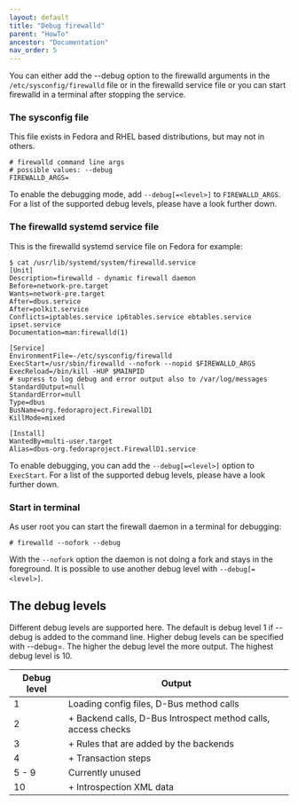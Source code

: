```yaml
---
layout: default
title: "Debug firewalld"
parent: "HowTo"
ancestor: "Documentation"
nav_order: 5
---
```


You can either add the --debug option to the firewalld arguments in the `/etc/sysconfig/firewalld` file or in the firewalld service file or you can start firewalld in a terminal after stopping the service.

### The sysconfig file

This file exists in Fedora and RHEL based distributions, but may not in others.

    # firewalld command line args
    # possible values: --debug
    FIREWALLD_ARGS=

To enable the debugging mode, add `--debug[=<level>]` to `FIREWALLD_ARGS`. For a list of the supported debug levels, please have a look further down.

### The firewalld systemd service file

This is the firewalld systemd service file on Fedora for example:

    $ cat /usr/lib/systemd/system/firewalld.service
    [Unit]
    Description=firewalld - dynamic firewall daemon
    Before=network-pre.target
    Wants=network-pre.target
    After=dbus.service
    After=polkit.service
    Conflicts=iptables.service ip6tables.service ebtables.service ipset.service
    Documentation=man:firewalld(1)

    [Service]
    EnvironmentFile=-/etc/sysconfig/firewalld
    ExecStart=/usr/sbin/firewalld --nofork --nopid $FIREWALLD_ARGS
    ExecReload=/bin/kill -HUP $MAINPID
    # supress to log debug and error output also to /var/log/messages
    StandardOutput=null
    StandardError=null
    Type=dbus
    BusName=org.fedoraproject.FirewallD1
    KillMode=mixed

    [Install]
    WantedBy=multi-user.target
    Alias=dbus-org.fedoraproject.FirewallD1.service

To enable debugging, you can add the `--debug[=<level>]` option to `ExecStart`. For a list of the supported debug levels, please have a look further down.

### Start in terminal

As user root you can start the firewall daemon in a terminal for debugging:

    # firewalld --nofork --debug

With the `--nofork` option the daemon is not doing a fork and stays in the foreground. It is possible to use another debug level with `--debug[=<level>]`.

## The debug levels

Different debug levels are supported here. The default is debug level 1 if --debug is added to the command line. Higher debug levels can be specified with --debug=<level>. The higher the debug level the more output. The highest debug level is 10.

| Debug level | Output      |
| ----------- | ----------- |
|           1 | Loading config files, D-Bus method calls |
|           2 | + Backend calls, D-Bus Introspect method calls, access checks |
|           3 | + Rules that are added by the backends |
|           4 | + Transaction steps |
|       5 - 9 | Currently unused
|          10 | + Introspection XML data |
